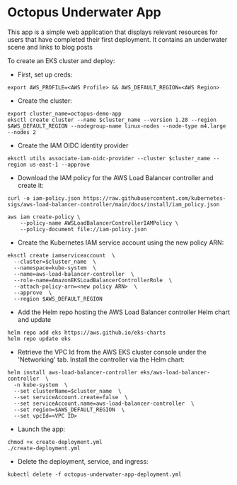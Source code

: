 # Octopus Underwater App

This app is a simple web application that displays relevant resources for users that have completed their first deployment. It contains an underwater scene and links to blog posts

To create an EKS cluster and deploy:

* First, set up creds:
```
export AWS_PROFILE=<AWS Profile> && AWS_DEFAULT_REGION=<AWS Region>
```

* Create the cluster:
```
export cluster_name=octopus-demo-app
eksctl create cluster --name $cluster_name --version 1.28 --region $AWS_DEFAULT_REGION --nodegroup-name linux-nodes --node-type m4.large --nodes 2
```

* Create the IAM OIDC identity provider
```
eksctl utils associate-iam-oidc-provider --cluster $cluster_name --region us-east-1 --approve
```

* Download the IAM policy for the AWS Load Balancer controller and create it:
```
curl -o iam-policy.json https://raw.githubusercontent.com/kubernetes-sigs/aws-load-balancer-controller/main/docs/install/iam_policy.json

aws iam create-policy \
    --policy-name AWSLoadBalancerControllerIAMPolicy \
    --policy-document file://iam-policy.json
```

* Create the Kubernetes IAM service account using the new policy ARN:
```
eksctl create iamserviceaccount  \
  --cluster=$cluster_name  \
  --namespace=kube-system  \
  --name=aws-load-balancer-controller  \
  --role-name=AmazonEKSLoadBalancerControllerRole  \
  --attach-policy-arn=<new policy ARN>  \
  --approve  \
  --region $AWS_DEFAULT_REGION
```

* Add the Helm repo hosting the AWS Load Balancer controller Helm chart and update
```
helm repo add eks https://aws.github.io/eks-charts
helm repo update eks
```

* Retrieve the VPC Id from the AWS EKS cluster console under the 'Networking' tab. Install the controller via the Helm chart:
```
helm install aws-load-balancer-controller eks/aws-load-balancer-controller  \
  -n kube-system  \
  --set clusterName=$cluster_name  \
  --set serviceAccount.create=false  \
  --set serviceAccount.name=aws-load-balancer-controller  \
  --set region=$AWS_DEFAULT_REGION  \
  --set vpcId=<VPC ID>
```

* Launch the app:
```
chmod +x create-deployment.yml
./create-deployment.yml
```

* Delete the deployment, service, and ingress:
```
kubectl delete -f octopus-underwater-app-deployment.yml
```
